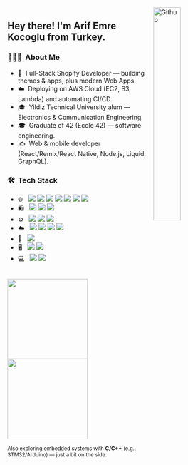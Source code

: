 <img width="35%" align="right" alt="Github" src="https://user-images.githubusercontent.com/48678280/88862734-4903af80-d201-11ea-968b-9c939d88a37c.gif" />

<h2> Hey there! I'm Arif Emre Kocoglu from Turkey.</h2>

<h3> 👨🏻‍💻 &nbsp;About Me </h3>

- 🔧 &nbsp;Full-Stack Shopify Developer — building themes & apps, plus modern Web Apps.
- ☁️ &nbsp;Deploying on AWS Cloud (EC2, S3, Lambda) and automating CI/CD.
- 🎓 &nbsp;Yildiz Technical University alum — Electronics & Communication Engineering.
- 🎓 &nbsp;Graduate of 42 (Ecole 42) — software engineering.
- ✍️ &nbsp;Web & mobile developer (React/Remix/React Native, Node.js, Liquid, GraphQL).

<h3> 🛠 &nbsp;Tech Stack</h3>


- 🌐 &nbsp;
  <img src="https://img.shields.io/badge/-HTML5-333333?style=flat&logo=HTML5" />
  <img src="https://img.shields.io/badge/-CSS-333333?style=flat&logo=CSS3&logoColor=1572B6" />
  <img src="https://img.shields.io/badge/-JavaScript-333333?style=flat&logo=javascript" />
  <img src="https://img.shields.io/badge/-React-333333?style=flat&logo=react" />
  <img src="https://img.shields.io/badge/-Remix-333333?style=flat&logo=remix" />
  <img src="https://img.shields.io/badge/-React%20Native-333333?style=flat&logo=react" />
  <img src="https://img.shields.io/badge/-Bootstrap-333333?style=flat&logo=bootstrap&logoColor=563D7C" />
- 🛍️ &nbsp;
  <img src="https://img.shields.io/badge/-Shopify-333333?style=flat&logo=shopify&logoColor=7AB55C" />
  <img src="https://img.shields.io/badge/-Liquid-333333?style=flat" />
  <img src="https://img.shields.io/badge/-GraphQL-333333?style=flat&logo=graphql" />
- ⚙️ &nbsp;
  <img src="https://img.shields.io/badge/-Node.js-333333?style=flat&logo=node.js" />
  <img src="https://img.shields.io/badge/-Git-333333?style=flat&logo=git" />
  <img src="https://img.shields.io/badge/-GitHub-333333?style=flat&logo=github" />
- ☁️ &nbsp;
  <img src="https://img.shields.io/badge/-AWS-333333?style=flat&logo=amazon-aws&logoColor=FF9900" />
  <img src="https://img.shields.io/badge/-Lambda-333333?style=flat&logo=aws-lambda&logoColor=FF9900" />
  <img src="https://img.shields.io/badge/-S3-333333?style=flat&logo=amazon-s3" />
  <img src="https://img.shields.io/badge/-EC2-333333?style=flat&logo=amazon-aws&logoColor=FF9900" />
- 🔧 &nbsp;
  <img src="https://img.shields.io/badge/-Visual%20Studio%20Code-333333?style=flat&logo=visual-studio-code&logoColor=007ACC" />
- 🖥 &nbsp;
  <img src="https://img.shields.io/badge/-Photoshop-333333?style=flat&logo=adobe-photoshop" />
  <img src="https://img.shields.io/badge/-InDesign-333333?style=flat&logo=adobe-indesign" />
- 💻 &nbsp;
  <img src="https://img.shields.io/badge/-C-333333?style=flat&logo=C&logoColor=00599C" />
  <img src="https://img.shields.io/badge/-C++-333333?style=flat&logo=C%2B%2B&logoColor=00599C" />

<br/>

<a href="https://github.com/ArifEmreKocoglu">
  <img height="180em" src="https://github-readme-stats.vercel.app/api?username=ArifEmreKocoglu&theme=buefy&show_icons=true" />
  <img height="180em" src="https://github-readme-stats.vercel.app/api/top-langs/?username=ArifEmreKocoglu&theme=buefy&layout=compact" />
</a>

<br/>

<sub>Also exploring embedded systems with <b>C/C++</b> (e.g., STM32/Arduino) — just a bit on the side.</sub>
